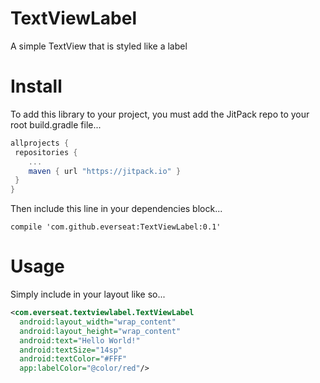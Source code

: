 # TextViewLabel
A simple TextView that is styled like a label

# Install
To add this library to your project, you must add the JitPack repo to your root build.gradle file...

```groovy
allprojects {
 repositories {
    ...
    maven { url "https://jitpack.io" }
 }
}
```

Then include this line in your dependencies block...

```
compile 'com.github.everseat:TextViewLabel:0.1'
```

# Usage
Simply include in your layout like so...

```xml
<com.everseat.textviewlabel.TextViewLabel
  android:layout_width="wrap_content"
  android:layout_height="wrap_content"
  android:text="Hello World!"
  android:textSize="14sp"
  android:textColor="#FFF"
  app:labelColor="@color/red"/>
```
